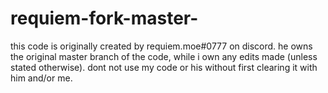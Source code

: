# requiem-fork-master-
this code is originally created by requiem.moe#0777 on discord.
he owns the original master branch of the code, while i own any edits made (unless stated otherwise).
dont not use my code or his without first clearing it with him and/or me.


